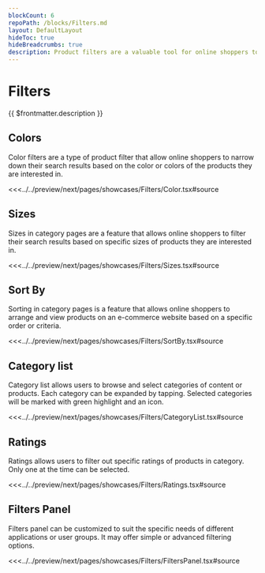 ```yaml
---
blockCount: 6
repoPath: /blocks/Filters.md
layout: DefaultLayout
hideToc: true
hideBreadcrumbs: true
description: Product filters are a valuable tool for online shoppers to quickly and easily find the products they are looking for on e-commerce websites.
---
```

# Filters

{{ $frontmatter.description }}

## Colors

Color filters are a type of product filter that allow online shoppers to narrow down their search results based on the color or colors of the products they are interested in.

<Showcase showcase-name="Filters/Color" style="min-height:500px">

<<<../../preview/next/pages/showcases/Filters/Color.tsx#source
</Showcase>

## Sizes

Sizes in category pages are a feature that allows online shoppers to filter their search results based on specific sizes of products they are interested in.

<Showcase showcase-name="Filters/Sizes">

<<<../../preview/next/pages/showcases/Filters/Sizes.tsx#source
</Showcase>

## Sort By

Sorting in category pages is a feature that allows online shoppers to arrange and view products on an e-commerce website based on a specific order or criteria.

<Showcase showcase-name="Filters/SortBy">

<<<../../preview/next/pages/showcases/Filters/SortBy.tsx#source

</Showcase>

## Category list

Category list allows users to browse and select categories of content or products. Each category can be expanded by tapping. Selected categories will be marked with green highlight and an icon.

<Showcase showcase-name="Filters/CategoryList" style="min-height:400px">

<<<../../preview/next/pages/showcases/Filters/CategoryList.tsx#source

</Showcase>

## Ratings

Ratings allows users to filter out specific ratings of products in category. Only one at the time can be selected.

<Showcase showcase-name="Filters/Ratings" style="min-height:400px">

<<<../../preview/next/pages/showcases/Filters/Ratings.tsx#source

</Showcase>

## Filters Panel

Filters panel can be customized to suit the specific needs of different applications or user groups. It may offer simple or advanced filtering options.

<Showcase showcase-name="Filters/FiltersPanel" style="min-height:1500px">

<<<../../preview/next/pages/showcases/Filters/FiltersPanel.tsx#source

</Showcase>
